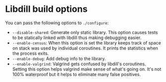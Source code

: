 # Libdill build options

You can pass the following options to `./configure`:

* `--disable-shared`: Generate only static library. This option causes tests to be statically linked with libdill thus making debugging easier.
* `--enable-census`: When this option is set the library keeps track of space on stack was used by individual coroutines. It prints the statistics when the process exits.
* `--enable-debug`: Add debug info to the library.
* `--enable-valgrind`: Valgrind gets confused by libdill's coroutines. Setting this option helps valgrind make sense of what's going on. It's not 100% waterproof but it helps to eliminate many false positives.

